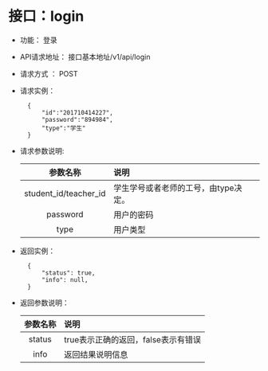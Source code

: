 # 接口：login  
- 功能：
    登录

- API请求地址： 
    接口基本地址/v1/api/login

- 请求方式 ：
    POST

- 请求实例：

        {
            "id":"201710414227",
            "password":"894984",
            "type":"学生"
        }
        
- 请求参数说明:        

  |参数名称|说明|
  |:---------:|:--------------------------------------------------------|      
  |student_id/teacher_id|学生学号或者老师的工号，由type决定。|
  |password|用户的密码| 
  |type|用户类型|
  
- 返回实例：

        { 
            "status": true,
            "info": null,    
        }
 
- 返回参数说明：    
 
  |参数名称|说明|
  |:---------:|:--------------------------------------------------------|      
  |status|true表示正确的返回，false表示有错误|
  |info|返回结果说明信息|


